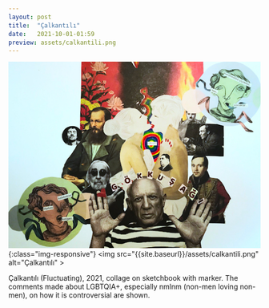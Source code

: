 ```yaml
---
layout: post
title:  "Çalkantılı"
date:   2021-10-01-01:59
preview: assets/calkantili.png
---
```


![Çalkantılı](/assets/calkantili.png){:class="img-responsive"}
<img src="{{site.baseurl}}/assets/calkantili.png" alt="Çalkantılı" \>

Çalkantılı (Fluctuating), 2021, collage on sketchbook with marker. 
The comments made about LGBTQIA+, especially nmlnm (non-men loving non-men), on how it is controversial are shown.
